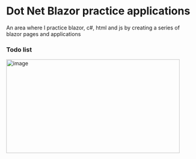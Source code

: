 # Dot Net Blazor practice applications
An area where I practice blazor, c#, html and js by creating a series of blazor pages and applications

### Todo list
<img width="461" height="250" alt="image" src="https://github.com/user-attachments/assets/5eb29508-85b4-4bc1-8e4c-d1bb63853c95" />
